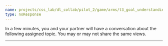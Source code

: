 ```yaml
---
name: projects/css_lab/dl_collab/pilot_2/game/arms/t3_goal_understanding/pre_A.md
type: noResponse
---
```


In a few minutes, you and your partner will have a conversation about the following assigned topic. You may or may not share the same views.

---
